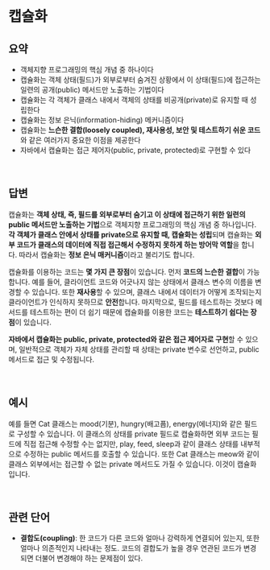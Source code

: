 # 캡슐화

## 요약
+ 객체지향 프로그래밍의 핵심 개념 중 하나이다
+ 캡슐화는 객체 상태(필드)가 외부로부터 숨겨진 상황에서 이 상태(필드)에 접근하는 일련의 공개(public) 메서드만 
노출하는 기법이다
+ 캡슐화는 각 객체가 클래스 내에서 객체의 상태를 비공개(private)로 유지할 때 성립한다
+ 캡슐화는 정보 은닉(information-hiding) 메커니즘이다
+ 캡슐화는 **느슨한 결합(loosely coupled), 재사용성, 보안 및 테스트하기 쉬운 코드**와 같은 여러가지 중요한 이점을 제공한다
+ 자바에서 캡슐화는 접근 제어자(public, private, protected)로 구현할 수 있다

&nbsp;
## 답변
캡슐화는 **객체 상태, 즉, 필드를 외부로부터 숨기고 이 상태에 접근하기 위한 일련의 public 메서드만 노출하는 기법**으로
객체지향 프로그래밍의 핵심 개념 중 하나입니다. **각 객체가 클래스 안에서 상태를 private으로 유지할 때, 캡슐화는 성립**되며
캡슐화는 **외부 코드가 클래스의 데이터에 직접 접근해서 수정하지 못하게 하는 방어막 역할**을 합니다. 
따라서 캡슐화는 **정보 은닉 매커니즘**이라고 불리기도 합니다. 

캡슐화를 이용하는 코드는 **몇 가지 큰 장점**이 있습니다. 먼저 **코드의 느슨한 결합**이 가능합니다. 예를 들어, 
클라이언트 코드와 어긋나지 않는 상태에서 클래스 변수의 이름을 변경할 수 있습니다. 또한 **재사용**할 수 있으며, 클래스 내에서
데이터가 어떻게 조작되는지 클라이언트가 인식하지 못하므로 **안전**합니다. 마지막으로, 필드를 테스트하는 것보다 메서드를 테스트하는
편이 더 쉽기 때문에 캡슐화를 이용한 코드는 **테스트하기 쉽다는 장점**이 있습니다.

**자바에서 캡슐화는 public, private, protected와 같은 접근 제어자로 구현**할 수 있으며, 일반적으로 객체가 자체 상태를
관리할 때 상태는 private 변수로 선언하고, public 메서드로 접근 및 수정됩니다. 

&nbsp;
## 예시
예를 들면 Cat 클래스는 mood(기분), hungry(배고픔), energy(에너지)와 같은 필드로 구성할 수 있습니다.
이 클래스의 상태를 private 필드로 캡슐화하면 외부 코드는 필드에 직접 접근해 수정할 수는 없지만, 
play, feed, sleep과 같이 클래스 상태를 내부적으로 수정하는 public 메서드를 호출할 수 있습니다. 
또한 Cat 클래스는 meow와 같이 클래스 외부에서는 접근할 수 없는 private 메서드도 가질 수 있습니다. 
이것이 캡슐화입니다. 

&nbsp;
## 관련 단어
+ **결합도(coupling)**: 한 코드가 다른 코드와 얼마나 강력하게 연결되어 있는지, 또한 얼마나 의존적인지 나타내는 정도. 코드의 결합도가 높을 경우 연관된 코드가 변경되면 더불어 변경해야 하는 문제점이 있다.
